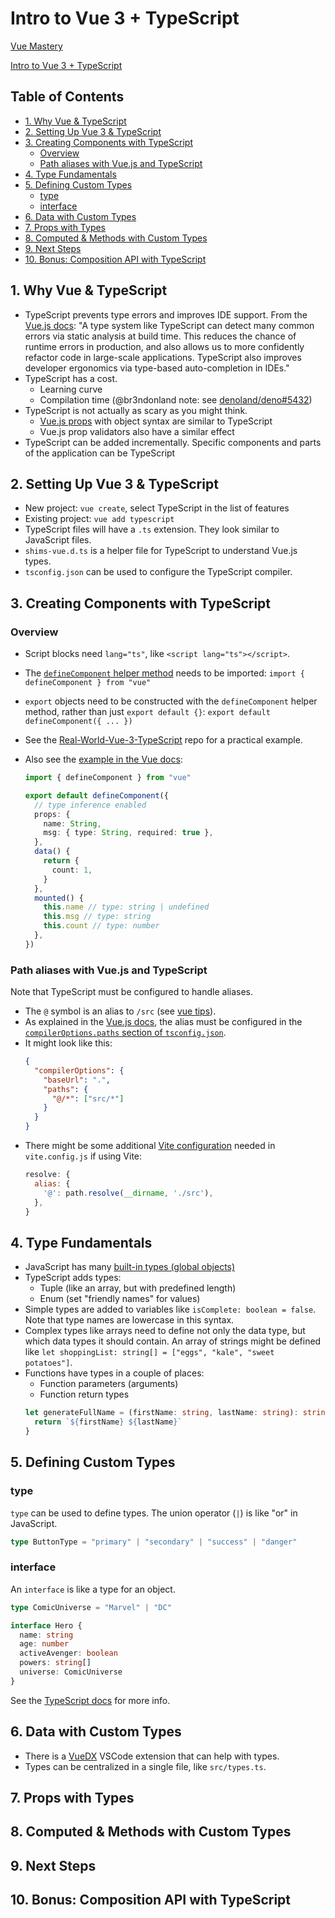 # Intro to Vue 3 + TypeScript

[Vue Mastery](https://www.vuemastery.com)

[Intro to Vue 3 + TypeScript](https://www.vuemastery.com/courses/vue3-typescript)

## Table of Contents <!-- omit in toc -->

- [1. Why Vue \& TypeScript](#1-why-vue--typescript)
- [2. Setting Up Vue 3 \& TypeScript](#2-setting-up-vue-3--typescript)
- [3. Creating Components with TypeScript](#3-creating-components-with-typescript)
  - [Overview](#overview)
  - [Path aliases with Vue.js and TypeScript](#path-aliases-with-vuejs-and-typescript)
- [4. Type Fundamentals](#4-type-fundamentals)
- [5. Defining Custom Types](#5-defining-custom-types)
  - [type](#type)
  - [interface](#interface)
- [6. Data with Custom Types](#6-data-with-custom-types)
- [7. Props with Types](#7-props-with-types)
- [8. Computed \& Methods with Custom Types](#8-computed--methods-with-custom-types)
- [9. Next Steps](#9-next-steps)
- [10. Bonus: Composition API with TypeScript](#10-bonus-composition-api-with-typescript)

## 1. Why Vue & TypeScript

- TypeScript prevents type errors and improves IDE support. From the [Vue.js docs](https://vuejs.org/guide/typescript/overview.html): "A type system like TypeScript can detect many common errors via static analysis at build time. This reduces the chance of runtime errors in production, and also allows us to more confidently refactor code in large-scale applications. TypeScript also improves developer ergonomics via type-based auto-completion in IDEs."
- TypeScript has a cost.
  - Learning curve
  - Compilation time (@br3ndonland note: see [denoland/deno#5432](https://github.com/denoland/deno/issues/5432))
- TypeScript is not actually as scary as you might think.
  - [Vue.js props](https://vuejs.org/guide/components/props.html) with object syntax are similar to TypeScript
  - Vue.js prop validators also have a similar effect
- TypeScript can be added incrementally. Specific components and parts of the application can be TypeScript

## 2. Setting Up Vue 3 & TypeScript

- New project: `vue create`, select TypeScript in the list of features
- Existing project: `vue add typescript`
- TypeScript files will have a `.ts` extension. They look similar to JavaScript files.
- `shims-vue.d.ts` is a helper file for TypeScript to understand Vue.js types.
- `tsconfig.json` can be used to configure the TypeScript compiler.

## 3. Creating Components with TypeScript

### Overview

- Script blocks need `lang="ts"`, like `<script lang="ts"></script>`.
- The [`defineComponent` helper method](https://vuejs.org/guide/typescript/overview.html#definecomponent) needs to be imported: `import { defineComponent } from "vue"`
- `export` objects need to be constructed with the `defineComponent` helper method, rather than just `export default {}`: `export default defineComponent({ ... })`
- See the [Real-World-Vue-3-TypeScript](https://github.com/Code-Pop/Real-World-Vue-3-TypeScript) repo for a practical example.
- Also see the [example in the Vue docs](https://vuejs.org/guide/typescript/overview.html#definecomponent):

  ```ts
  import { defineComponent } from "vue"

  export default defineComponent({
    // type inference enabled
    props: {
      name: String,
      msg: { type: String, required: true },
    },
    data() {
      return {
        count: 1,
      }
    },
    mounted() {
      this.name // type: string | undefined
      this.msg // type: string
      this.count // type: number
    },
  })
  ```

### Path aliases with Vue.js and TypeScript

Note that TypeScript must be configured to handle aliases.

- The `@` symbol is an alias to `/src` (see [vue tips](vue-tips.md)).
- As explained in the [Vue.js docs](https://vuejs.org/guide/typescript/overview.html#configuring-tsconfig-json), the alias must be configured in the [`compilerOptions.paths` section of `tsconfig.json`](https://www.typescriptlang.org/tsconfig#paths).
- It might look like this:
  ```json
  {
    "compilerOptions": {
      "baseUrl": ".",
      "paths": {
        "@/*": ["src/*"]
      }
    }
  }
  ```
- There might be some additional [Vite configuration](https://vitejs.dev/config/shared-options.html#resolve-alias) needed in `vite.config.js` if using Vite:
  ```js
  resolve: {
    alias: {
      '@': path.resolve(__dirname, './src'),
    },
  }
  ```

## 4. Type Fundamentals

- JavaScript has many [built-in types (global objects)](https://developer.mozilla.org/en-US/docs/Web/JavaScript/Reference/Global_Objects)
- TypeScript adds types:
  - Tuple (like an array, but with predefined length)
  - Enum (set "friendly names" for values)
- Simple types are added to variables like `isComplete: boolean = false`. Note that type names are lowercase in this syntax.
- Complex types like arrays need to define not only the data type, but which data types it should contain. An array of strings might be defined like `let shoppingList: string[] = ["eggs", "kale", "sweet potatoes"]`.
- Functions have types in a couple of places:
  - Function parameters (arguments)
  - Function return types
  ```ts
  let generateFullName = (firstName: string, lastName: string): string => {
    return `${firstName} ${lastName}`
  }
  ```

## 5. Defining Custom Types

### type

`type` can be used to define types. The union operator (`|`) is like "or" in JavaScript.

```ts
type ButtonType = "primary" | "secondary" | "success" | "danger"
```

### interface

An `interface` is like a type for an object.

```ts
type ComicUniverse = "Marvel" | "DC"

interface Hero {
  name: string
  age: number
  activeAvenger: boolean
  powers: string[]
  universe: ComicUniverse
}
```

See the [TypeScript docs](https://www.typescriptlang.org/docs/handbook/typescript-in-5-minutes.html) for more info.

## 6. Data with Custom Types

- There is a [VueDX](https://github.com/vuedx/languagetools) VSCode extension that can help with types.
- Types can be centralized in a single file, like `src/types.ts`.

## 7. Props with Types

## 8. Computed & Methods with Custom Types

## 9. Next Steps

## 10. Bonus: Composition API with TypeScript
